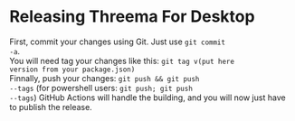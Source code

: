 # Releasing Threema For Desktop

First, commit your changes using Git. Just use <code>git commit -a</code>.  
You will need tag your changes like this: <code>git tag v(put here version from your package.json)</code>  
Finnally, push your changes: <code>git push && git push --tags</code> (for powershell users: <code>git push; git push --tags</code>)
GitHub Actions will handle the building, and you will now just have to publish the release.